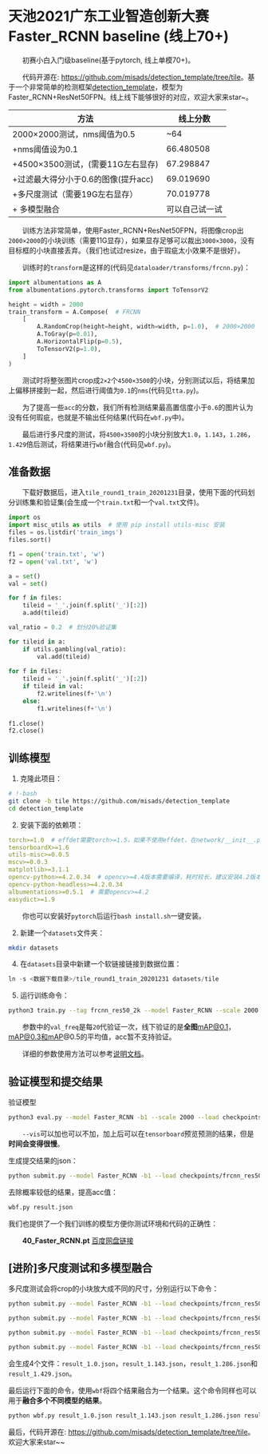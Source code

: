 # 天池2021广东工业智造创新大赛Faster_RCNN baseline (线上70+)

　　初赛小白入门级baseline(基于pytorch, 线上单模70+)。

　　代码开源在: <https://github.com/misads/detection_template/tree/tile>。基于一个非常简单的检测框架[detection_template](https://github.com/misads/detection_template)，模型为Faster_RCNN+ResNet50FPN。线上线下能够很好的对应，欢迎大家来star~。

| 方法                                | 线上分数       |
| ----------------------------------- | -------------- |
| 2000×2000测试，nms阈值为0.5         | ~64            |
| +nms阈值设为0.1                     | 66.480508      |
| +4500×3500测试，(需要11G左右显存)   | 67.298847      |
| +过滤最大得分小于0.6的图像(提升acc) | 69.019690      |
| +多尺度测试（需要19G左右显存）      | 70.019778      |
| + 多模型融合                        | 可以自己试一试 |

　　训练方法非常简单，使用Faster_RCNN+ResNet50FPN，将图像crop出`2000×2000`的小块训练（需要11G显存），如果显存足够可以裁出`3000×3000`，没有目标框的小块直接丢弃。（我们也试过resize，由于瑕疵太小效果不是很好）。

　　训练时的`transform`是这样的(代码见`dataloader/transforms/frcnn.py`)：

```python
import albumentations as A
from albumentations.pytorch.transforms import ToTensorV2

height = width = 2000
train_transform = A.Compose(  # FRCNN
    [
        A.RandomCrop(height=height, width=width, p=1.0),  # 2000×2000
        A.ToGray(p=0.01),
        A.HorizontalFlip(p=0.5),
        ToTensorV2(p=1.0),
    ]
)
```

　　测试时将整张图片crop成`2×2`个`4500×3500`的小块，分别测试以后，将结果加上偏移拼接到一起，然后进行阈值为`0.1`的`nms`(代码见`tta.py`)。  

　　为了提高一些`acc`的分数，我们所有检测结果最高置信度小于`0.6`的图片认为没有任何瑕疵，也就是不输出任何结果(代码在`wbf.py`中)。  

　　最后进行多尺度的测试，将`4500×3500`的小块分别放大`1.0`，`1.143`，`1.286`，`1.429`倍后测试，将结果进行`wbf`融合(代码见`wbf.py`)。

## 准备数据

　　下载好数据后，进入`tile_round1_train_20201231`目录，使用下面的代码划分训练集和验证集(会生成一个`train.txt`和一个`val.txt`文件)。

```python
import os
import misc_utils as utils  # 使用 pip install utils-misc 安装
files = os.listdir('train_imgs')
files.sort()

f1 = open('train.txt', 'w')
f2 = open('val.txt', 'w')

a = set()
val = set()

for f in files:
    tileid = '_'.join(f.split('_')[:2])
    a.add(tileid)

val_ratio = 0.2  # 划分20%验证集

for tileid in a:
    if utils.gambling(val_ratio):
        val.add(tileid)
        
for f in files:
    tileid = '_'.join(f.split('_')[:2])
    if tileid in val:
        f2.writelines(f+'\n')
    else:
        f1.writelines(f+'\n')
        
f1.close()
f2.close()

```

## 训练模型

1. 克隆此项目：

```bash
# !-bash
git clone -b tile https://github.com/misads/detection_template
cd detection_template
```

2. 安装下面的依赖项：

```yml
torch>=1.0  # effdet需要torch>=1.5，如果不使用effdet，在network/__init__.py下将其注释掉
tensorboardX>=1.6
utils-misc>=0.0.5
mscv>=0.0.3
matplotlib>=3.1.1
opencv-python>=4.2.0.34  # opencv>=4.4版本需要编译，耗时较长，建议安装4.2版本
opencv-python-headless>=4.2.0.34
albumentations>=0.5.1  # 需要opencv>=4.2
easydict>=1.9
```

　　你也可以安装好`pytorch`后运行`bash install.sh`一键安装。

2. 新建一个`datasets`文件夹：

```bash
mkdir datasets
```

4. 在`datasets`目录中新建一个软链接链接到数据位置：

```python
ln -s <数据下载目录>/tile_round1_train_20201231 datasets/tile
```

5. 运行训练命令：

```bash
python3 train.py --tag frcnn_res50_2k --model Faster_RCNN --scale 2000 --val_freq 20
```

　　参数中的`val_freq`是每`20`代验证一次，线下验证的是**全图**mAP@0.1，mAP@0.3和mAP@0.5的平均值，acc暂不支持验证。  

　　详细的参数使用方法可以参考[说明文档](https://github.com/misads/detection_template/blob/tile/_assets/_docs/get_started.md#%E5%8F%82%E6%95%B0%E8%AF%B4%E6%98%8E)。

## 验证模型和提交结果

验证模型

```bash
python3 eval.py --model Faster_RCNN -b1 --scale 2000 --load checkpoints/frcnn_res50_2k/40_Faster_RCNN.pt --vis
```

　　`--vis`可以加也可以不加，加上后可以在`tensorboard`预览预测的结果，但是**时间会变得很慢**。  

生成提交结果的json：

```bash
python submit.py --model Faster_RCNN -b1 --load checkpoints/frcnn_res50_2k/40_Faster_RCNN.pt --scale 2000
```

去除概率较低的结果，提高acc值：

```bash
wbf.py result.json
```

我们也提供了一个我们训练的模型方便你测试环境和代码的正确性：

　　**40_Faster_RCNN.pt** [百度网盘链接]()

## [进阶]多尺度测试和多模型融合

多尺度测试会将crop的小块放大成不同的尺寸，分别运行以下命令：

```bash
python submit.py --model Faster_RCNN -b1 --load checkpoints/frcnn_res50_2k/40_Faster_RCNN.pt --scale 2000 --ms 1.
```
```bash
python submit.py --model Faster_RCNN -b1 --load checkpoints/frcnn_res50_2k/40_Faster_RCNN.pt --scale 2000 --ms 1.143
```
```bash
python submit.py --model Faster_RCNN -b1 --load checkpoints/frcnn_res50_2k/40_Faster_RCNN.pt --scale 2000 --ms 1.286
```
```bash
python submit.py --model Faster_RCNN -b1 --load checkpoints/frcnn_res50_2k/40_Faster_RCNN.pt --scale 2000 --ms 1.429
```

会生成4个文件：`result_1.0.json`，`result_1.143.json`，`result_1.286.json`和`result_1.429.json`。

最后运行下面的命令，使用`wbf`将四个结果融合为一个结果。这个命令同样也可以用于**融合多个不同模型的结果**。

```bash
python wbf.py result_1.0.json result_1.143.json result_1.286.json result_1.429.json
```



最后，代码开源在: <https://github.com/misads/detection_template/tree/tile>。欢迎大家来star~~


